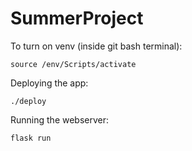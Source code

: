 # SummerProject

To turn on venv (inside git bash terminal):

```source /env/Scripts/activate```

Deploying the app:

```./deploy```

Running the webserver:

```flask run```
